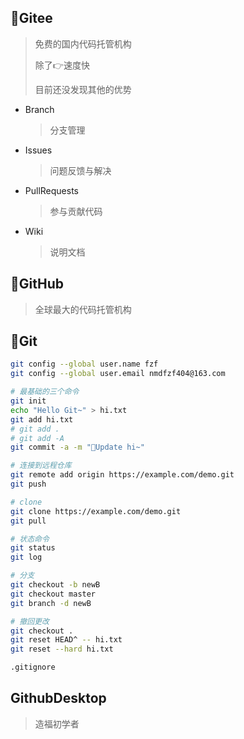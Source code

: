 <!-- 
title: 11-Git与hub
sort: 
--> 

## 🚛Gitee

> 免费的国内代码托管机构
>
> 除了👉速度快
>
> 目前还没发现其他的优势

- Branch

  > 分支管理

- Issues

  > 问题反馈与解决

- PullRequests

  > 参与贡献代码

- Wiki

  > 说明文档

## 🚄GitHub

> 全球最大的代码托管机构

## 🦼Git

```bash
git config --global user.name fzf
git config --global user.email nmdfzf404@163.com

# 最基础的三个命令
git init
echo "Hello Git~" > hi.txt
git add hi.txt
# git add .
# git add -A
git commit -a -m "🛵Update hi~"

# 连接到远程仓库
git remote add origin https://example.com/demo.git
git push

# clone
git clone https://example.com/demo.git
git pull

# 状态命令
git status
git log

# 分支
git checkout -b newB
git checkout master
git branch -d newB

# 撤回更改
git checkout .
git reset HEAD^ -- hi.txt
git reset --hard hi.txt

.gitignore
```

## GithubDesktop

> 造福初学者